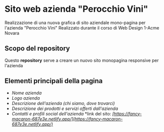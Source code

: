 # Sito web azienda "Perocchio Vini"
Realizzazione di una nuova grafica di sito aziendale mono-pagina per l'azienda "Perocchio Vini"
Realizzato durante il corso di Web Design 1-Acme Novara
## Scopo del repository
Questo __repository__ serve a creare un nuovo sito monopagina responsive per l'azienda

## Elementi principali della pagina
* _Nome azienda_ 
* _Logo azienda_
* _Descrizione dell'azienda (chi siamo, dove trovarci)_
* _Descrizione dei prodotti e servizi offerti dall'azienda_
* _Contatti e profili social dell'azienda_
*link del sito: _[https://fancy-macaron-687e3e.netlify.app/](https://fancy-macaron-687e3e.netlify.app/)_
